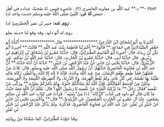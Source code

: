 ٣٥٨٣ -** د:** عَبد اللَّهِ بن معاوية الغاضري (٢) . غاضرة قيس. لهُ صُحبَةٌ، عداده في أهل حمص.**لَهُ عَن:** النَّبِيّ صَلَّى اللَّهُ عليه وسلم حديث واحد (د) .

**رَوَى عَنه:** جبير بْن نفير الْحَضْرَمِيّ (د) .

روى له أَبُو داود. وقد وقع لنا حديثه بعلو.

أَخْبَرَنَا بِهِ أَبُو إِسْحَاقَ ابْنُ الدَّرَجِيِّ.**************** قال:**************** أَنْبَأَنَا أَبُو جَعْفَرٍ الصَّيْدَلانِيُّ فِي جَمَاعَةٍ،** قَالُوا:** أَخْبَرَتْنا فَاطِمَةُ بِنْتُ عَبد اللَّهِ،** قَالَتْ:** أخبرنا أَبُو بَكْرِ بْنُ رِيذَةَ، قال: أخبرنا أَبُو الْقَاسِمِ الطَّبَرَانِيُّ، قال: حَدَّثَنَا عَمْرو بْنُ إِسْحَاقَ بْنِ إِبْرَاهِيمَ بْنِ زِبْرِيقٍ، قال حَدَّثَنَا أَبِي، قال: حَدَّثَنَا عَمْرو بْنُ الْحَارِثِ، قال: حَدَّثَنَا عَبد اللَّهِ بْنُ سَالِمٍ، عَنِ الزُّبَيْدِيِّ، قال: حَدَّثَنَا يَحْيَى بْنُ جَابِرٍ: أَنَّ عَبْدَ الرَّحْمَنِ بْنَ جُبَيْرٍ،** حَدَّثَهُ أَنَّ أَبَاهُ حَدَّثَهُ:** أَنَّ عَبد اللَّهِ بْنَ مُعَاوِيَةَ الْغَاضِرِيَّ حَدَّثَهُمْ: أَنَّ رَسُولَ اللَّهِ صلى الله عليه وسلم، قال: ثَلاثٌ مَنْ فَعَلَهُنَّ فَقَدْ طَعِمَ طَعْمَ الإِيمَانَ. مَنْ عَبد اللَّهَ وحْدَهُ، فَإِنَّهُ لا إِلَهَ إِلا اللَّهَ، وأَعْطَى زَكَاةَ مَالِهِ طَيِّبَةً بِهَا نَفْسُهُ، فِي كُلِّ عَامٍ، ولَمْ يُعْطِ الْهَرِمَةَ، ولا الدَّرِنَةَ، ولا الشرطة اللَّئِيمَةَ ولا الْمَرِيضَةَ، ولَكِنْ مِنْ أَوْسَطِ أَمْوَالِكُمْ، فَإِنَّ اللَّهَ لَمْ يَسْأَلْكُمْ خَيْرَهُ، ولَمْ يَأْمُرْكُمْ بِشَرِّهِ،** وزَكَّى عَنْ نَفْسِهِ"فَقَالَ رَجُلٌ:** مَا تَزْكِيَةُ الْمَرْءِ عَنْ نَفْسِهِ يَا رَسُولَ اللَّهِ؟ قال: يَعْلَمُ أَنَّ اللَّهَ مَعَهُ حَيْثُ مَا كان.قال أَبُو داود فِي كتاب"الزَّكَاةِ" (١) مِنْ"سُنَنِهِ": قَرَأْتُ فِي كِتَابِ عَبد اللَّهِ بْنِ سَالِمٍ بِحِمْصَ، عِنْدَ آلِ عَمْرو بْنِ الْحَارِثِ الْحِمْصِيِّ، عَنِ الزُّبَيْدِيِّ،** قال:** وأَخْبَرَنِي يَحْيَى بْنُ جَابِرٍ عَنْ جُبَيْرِ بْنِ نُفَيْرٍ، عَنْ عَبد اللَّهِ بْنِ مُعَاوِيَةَ الْغَاضِرِيِّ، فَذَكَرَهُ. ولَمْ يَذْكُرْ عَبْدَ الرَّحْمَنِ بْنَ جُبَيْرِ بْنِ نُفَيْرٍ.

وقَدْ جَوَّدَهُ الطَّبَرَانِيُّ، كَمَا سُقْنَاهُ مِنْ رِوَايَتِهِ.